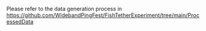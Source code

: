 Please refer to the data generation process in https://github.com/WidebandPingFest/FishTetherExperiment/tree/main/ProcessedData

